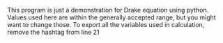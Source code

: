 This program is just a demonstration for Drake equation using python.
Values used here are within the generally accepted range, but you might want to change those.
To export all the variables used in calculation, remove the hashtag from line 21